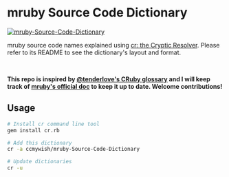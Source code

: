 # mruby Source Code Dictionary


[![mruby-Source-Code-Dictionary](https://github.com/ccmywish/mruby-Source-Code-Dictionary/workflows/Test-Dict/badge.svg)](https://github.com/ccmywish/mruby-Source-Code-Dictionary/actions/workflows/test.yml)

mruby source code names explained using [cr: the Cryptic Resolver](https://github.com/cryptic-resolver/cr.rb). Please refer to its README to see the dictionary's layout and format.

<br>

**This repo is inspired by [@tenderlove's CRuby glossary](https://github.com/tenderlove/ruby-glossary) and I will keep track of [mruby's official doc](https://github.com/mruby/mruby/tree/master/doc) to keep it up to date. Welcome contributions!**

## Usage

```bash
# Install cr command line tool
gem install cr.rb

# Add this dictionary
cr -a ccmywish/mruby-Source-Code-Dictionary

# Update dictionaries
cr -u
```
